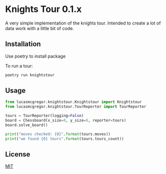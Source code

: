 # Knights Tour 0.1.x

A very simple implementation of the knights tour. Intended to create a lot of data work with a little bit of code.

## Installation
Use poetry to install package

To run a tour:
```bash
poetry run knightstour
```

## Usage

```python
from lucasmcgregor.knightstour.Knightstour import Knightstour
from lucasmcgregor.knightstour.TourReporter import TourReporter

tours = TourReporter(logging=False)
board = Chessboard(x_size=8, y_size=8, reporter=tours)
board.solve_board()

print("moves checked: {0}".format(tours.moves))
print("we found {0} tours".format(tours.tours_count))
```

## License
[MIT](https://choosealicense.com/licenses/mit/)